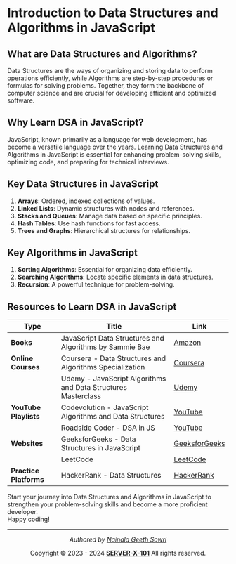 # Introduction to Data Structures and Algorithms in JavaScript

## What are Data Structures and Algorithms?

Data Structures are the ways of organizing and storing data to perform operations efficiently, while Algorithms are step-by-step procedures or formulas for solving problems. Together, they form the backbone of computer science and are crucial for developing efficient and optimized software.

## Why Learn DSA in JavaScript?

JavaScript, known primarily as a language for web development, has become a versatile language over the years. Learning Data Structures and Algorithms in JavaScript is essential for enhancing problem-solving skills, optimizing code, and preparing for technical interviews.

## Key Data Structures in JavaScript

1. **Arrays**: Ordered, indexed collections of values.
2. **Linked Lists**: Dynamic structures with nodes and references.
3. **Stacks and Queues**: Manage data based on specific principles.
4. **Hash Tables**: Use hash functions for fast access.
5. **Trees and Graphs**: Hierarchical structures for relationships.

## Key Algorithms in JavaScript

1. **Sorting Algorithms**: Essential for organizing data efficiently.
2. **Searching Algorithms**: Locate specific elements in data structures.
3. **Recursion**: A powerful technique for problem-solving.

## Resources to Learn DSA in JavaScript

| Type                   | Title                                                         | Link                                                                                        |
| ---------------------- | ------------------------------------------------------------- | ------------------------------------------------------------------------------------------- |
| **Books**              | JavaScript Data Structures and Algorithms by Sammie Bae       | [Amazon](https://www.amazon.com/JavaScript-Data-Structures-Algorithms-Sammie/dp/1803239881) |
| **Online Courses**     | Coursera - Data Structures and Algorithms Specialization      | [Coursera](https://www.coursera.org/specializations/data-structures-algorithms)             |
|                        | Udemy - JavaScript Algorithms and Data Structures Masterclass | [Udemy](https://www.udemy.com/course/js-algorithms-and-data-structures-masterclass/)        |
| **YouTube Playlists**  | Codevolution - JavaScript Algorithms and Data Structures      | [YouTube](https://www.youtube.com/playlist?list=PLKhlp2qtUcSZtJefDThsXcsAbRBCSTgW4)         |
|                        | Roadside Coder - DSA in JS                                    | [YouTube](https://www.youtube.com/playlist?list=PLKhlp2qtUcSZtJefDThsXcsAbRBCSTgW4)         |
| **Websites**           | GeeksforGeeks - Data Structures in JavaScript                 | [GeeksforGeeks](https://www.geeksforgeeks.org/data-structures-in-javascript/)               |
|                        | LeetCode                                                      | [LeetCode](https://leetcode.com/)                                                           |
| **Practice Platforms** | HackerRank - Data Structures                                  | [HackerRank](https://www.hackerrank.com/domains/tutorials/10-days-of-javascript)            |

Start your journey into Data Structures and Algorithms in JavaScript to strengthen your problem-solving skills and become a more proficient developer. <br> Happy coding!

<div align="center">

---

   *Authored by <a target="_blank" href="https://github.com/geethsowri">Nainala Geeth Sowri</a>*

   <p align="center">
     Copyright © 2023 - 2024 <b><a target="_blank" href="https://github.com/SERVER-X-101">SERVER-X-101</a></b> All rights reserved. <br/>
   </p>

</div>
